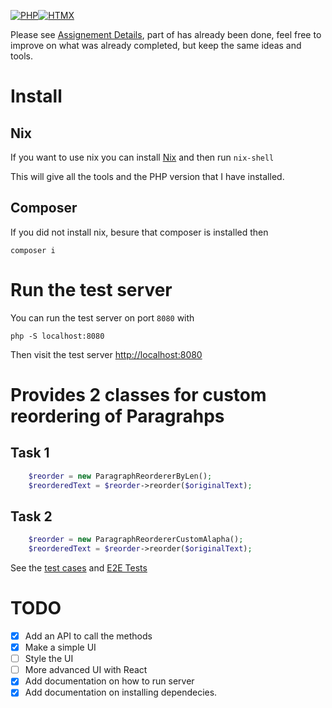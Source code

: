 [![PHP](https://github.com/yisraeldov/bhbst/actions/workflows/php.yml/badge.svg)](https://github.com/yisraeldov/bhbst/actions/workflows/php.yml)[![HTMX](https://img.shields.io/badge/HTMX-36C?logo=htmx&logoColor=fff)](#)

Please see [Assignement Details](./Assignment.md), part of has already
been done, feel free to improve on what was already completed, but
keep the same ideas and tools.


# Install

## Nix

If you want to use nix you can install [Nix](https://nixos.org/download/#download-nix) and then run `nix-shell`

This will give all the tools and the PHP version that I have installed.

## Composer

If you did not install nix, besure that composer is installed then 

``` shell
composer i
```

# Run the test server

You can run the test server on port `8080` with

``` shell
php -S localhost:8080
```

Then visit the test server <http://localhost:8080>


# Provides 2 classes for custom reordering of Paragrahps


## Task 1


``` php
	$reorder = new ParagraphReordererByLen();
	$reorderedText = $reorder->reorder($originalText);
```


## Task 2
``` php
	$reorder = new ParagraphReordererCustomAlapha();
	$reorderedText = $reorder->reorder($originalText);
```

See the [test cases](./tests/) and [E2E Tests](./cypress/e2e/)



# TODO 
- [X] Add an API to call the methods
- [X] Make a simple UI
 - [ ] Style the UI
 - [ ] More advanced UI with React
- [X] Add documentation on how to run server
- [X] Add documentation on installing dependecies. 

